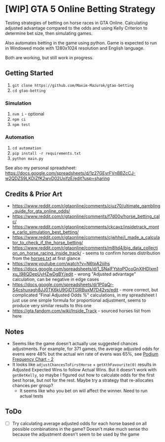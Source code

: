 # [WIP] GTA 5 Online Betting Strategy

Testing strategies of betting on horse races in GTA Online. Calculating adjusted advantage compared to the odds and using Kelly Criterion to determine bet size, then simulating games.

Also automates betting in the game using python. Game is expected to run in Windowed mode with 1280x1024 resolution and English language.

Both are working, but still work in progress.

## Getting Started

1. `git clone https://github.com/Maxim-Mazurok/gtao-betting`
1. `cd gtao-betting`

### Simulation

1. `nvm i` - optional
1. `npm ci`
1. `npm test`

### Automation

1. `cd automation`
1. `pip install -r requirements.txt`
1. `python main.py`

See also my personal spreadsheet: https://docs.google.com/spreadsheets/d/1z27GEyrFVnBBZcCJ-w2QDZS9LKDiZfK2wvD02UxifzE/edit?usp=sharing

## Credits & Prior Art

- https://www.reddit.com/r/gtaonline/comments/ciuz70/ultimate_gambling_guide_for_gta_online_odds/
- https://www.reddit.com/r/gtaonline/comments/f7d00v/horse_betting_calc/
- https://www.reddit.com/r/gtaonline/comments/ckcavz/insidetrack_monte_carlo_simulation_best_betting/
- https://www.reddit.com/r/gtaonline/comments/cjwhhe/i_made_a_calculator_to_check_if_the_horse_betting/
- https://www.reddit.com/r/gtaonline/comments/m8ltd4/big_data_collection_on_horse_racing_inside_track/ - seems to confirm horses distribution from the [horses.txt](./horses.txt) at first glance
- https://www.youtube.com/watch?v=N6tpA2iiihs
- https://docs.google.com/spreadsheets/d/1_SNaIFYstqPOcoGnXIHDIxm1xu_I98QDepUyHZwDgBY/edit - wrong "Adjusted advantage" calculation, can be negative in edge cases
- https://docs.google.com/spreadsheets/d/1P0aQr-S4cshuxagh8JJ0TK6kU9GjDTGIRBuxM7D42vs/edit - more correct, but complicated "Final Adjusted Odds %" calculations, in my spreadsheet I just use one simple formula for proportional adjustment, seems to produce very similar results to this one
- https://gta.fandom.com/wiki/Inside_Track - sourced horses list from here

## Notes

- Seems like the game doesn't actually use suggested chances adjustments. For example, for 371 games, the average adjusted odds for evens were 48% but the actual win rate of evens was 65%, see [Podium Frequency Chart - 2](https://docs.google.com/spreadsheets/d/1z27GEyrFVnBBZcCJ-w2QDZS9LKDiZfK2wvD02UxifzE/edit#gid=384889435)
- It looks like `adjustChancesToFirstHorse` + `getXthFavourite(0)` results in Adjusted Expected Wins to follow Actual Wins. But it doesn't work with `getBetKelly`, so maybe I figured out how to calculate odds for the first best horse, but not for the rest. Maybe try a strategy that re-allocates chances per group?
  - It seems like who you bet on will affect the winner. Need to run actual tests

## ToDo

- [ ] Try calculating average adjusted odds for each horse based on all possible combinations in the game? Doesn't make much sense tho because the adjustment doesn't seem to be used by the game
